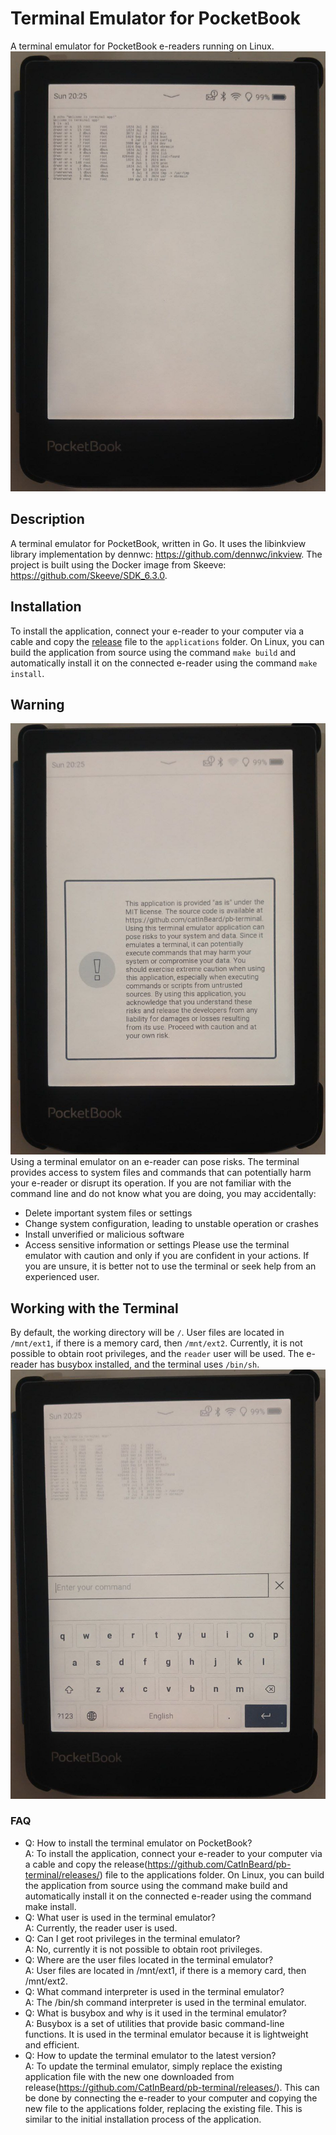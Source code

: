 # Terminal Emulator for PocketBook
A terminal emulator for PocketBook e-readers running on Linux.
![Terminal screenshot](terminal01.jpg)

## Description
A terminal emulator for PocketBook, written in Go. It uses the libinkview library implementation by dennwc: https://github.com/dennwc/inkview. The project is built using the Docker image from Skeeve: https://github.com/Skeeve/SDK_6.3.0.

## Installation
To install the application, connect your e-reader to your computer via a cable and copy the [release](https://github.com/CatInBeard/pb-terminal/releases/) file to the `applications` folder. On Linux, you can build the application from source using the command `make build` and automatically install it on the connected e-reader using the command `make install`.

## Warning
![Warning message](terminal02.jpg)
Using a terminal emulator on an e-reader can pose risks. The terminal provides access to system files and commands that can potentially harm your e-reader or disrupt its operation. If you are not familiar with the command line and do not know what you are doing, you may accidentally:
* Delete important system files or settings
* Change system configuration, leading to unstable operation or crashes
* Install unverified or malicious software
* Access sensitive information or settings
Please use the terminal emulator with caution and only if you are confident in your actions. If you are unsure, it is better not to use the terminal or seek help from an experienced user.

## Working with the Terminal
By default, the working directory will be `/`. User files are located in `/mnt/ext1`, if there is a memory card, then `/mnt/ext2`. Currently, it is not possible to obtain root privileges, and the `reader` user will be used. The e-reader has busybox installed, and the terminal uses `/bin/sh`.
![Virtual keyboard](terminal03.jpg)

### FAQ
* Q: How to install the terminal emulator on PocketBook?  
A: To install the application, connect your e-reader to your computer via a cable and copy the release(https://github.com/CatInBeard/pb-terminal/releases/) file to the applications folder. On Linux, you can build the application from source using the command make build and automatically install it on the connected e-reader using the command make install.
* Q: What user is used in the terminal emulator?  
A: Currently, the reader user is used.
* Q: Can I get root privileges in the terminal emulator?  
A: No, currently it is not possible to obtain root privileges.
* Q: Where are the user files located in the terminal emulator?  
A: User files are located in /mnt/ext1, if there is a memory card, then /mnt/ext2.
* Q: What command interpreter is used in the terminal emulator?  
A: The /bin/sh command interpreter is used in the terminal emulator.
* Q: What is busybox and why is it used in the terminal emulator?  
A: Busybox is a set of utilities that provide basic command-line functions. It is used in the terminal emulator because it is lightweight and efficient.
* Q: How to update the terminal emulator to the latest version?  
A: To update the terminal emulator, simply replace the existing application file with the new one downloaded from release(https://github.com/CatInBeard/pb-terminal/releases/). This can be done by connecting the e-reader to your computer and copying the new file to the applications folder, replacing the existing file. This is similar to the initial installation process of the application.
